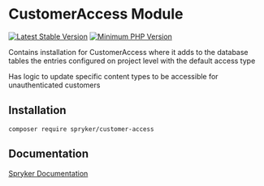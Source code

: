 # CustomerAccess Module
[![Latest Stable Version](https://poser.pugx.org/spryker/customer-access/v/stable.svg)](https://packagist.org/packages/spryker/customer-access)
[![Minimum PHP Version](https://img.shields.io/badge/php-%3E%3D%207.4-8892BF.svg)](https://php.net/)

Contains installation for CustomerAccess where it adds to the database tables the entries configured on project level with the default access type

Has logic to update specific content types to be accessible for unauthenticated customers

## Installation

```
composer require spryker/customer-access
```

## Documentation

[Spryker Documentation](https://docs.spryker.com)
